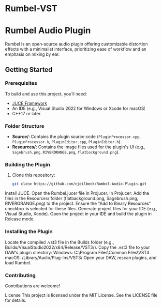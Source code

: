 # Rumbel-VST

# Rumbel Audio Plugin

Rumbel is an open-source audio plugin offering customizable distortion effects with a minimalist interface, prioritizing ease of workflow and an emphasis on mixing by ear.


## Getting Started

### Prerequisites
To build and use this project, you’ll need:
- [JUCE Framework](https://juce.com/)
- An IDE (e.g., Visual Studio 2022 for Windows or Xcode for macOS)
- C++17 or later.

### Folder Structure
- **Source/**: Contains the plugin source code (`PluginProcessor.cpp`, `PluginProcessor.h`, `PluginEditor.cpp`, `PluginEditor.h`).
- **Resources/**: Contains the image files used for the plugin's UI (e.g., `Sagebrush.png`, `RIVERORANGE.png`, `flatbackground.png`).

### Building the Plugin
1. Clone this repository:
   ```bash
   git clone https://github.com/cjeilbeck/Rumbel-Audio-Plugin.git
Install JUCE.
Open the Rumbel.jucer file in Projucer.
In Projucer:
Add the files in the Resources/ folder (flatbackground.png, Sagebrush.png, RIVERORANGE.png) to the project.
Ensure the "Add to Binary Resources" checkbox is selected for these files.
Generate project files for your IDE (e.g., Visual Studio, Xcode).
Open the project in your IDE and build the plugin in Release mode.

### Installing the Plugin

Locate the compiled .vst3 file in the Builds folder (e.g., Builds/VisualStudio2022/x64/Release/VST3/).
Copy the .vst3 file to your DAW's plugin directory:
Windows: C:\Program Files\Common Files\VST3\
macOS: /Library/Audio/Plug-Ins/VST3/
Open your DAW, rescan plugins, and load Rumbel.

### Contributing

Contributions are welcome! 

License
This project is licensed under the MIT License. See the LICENSE file for details.
